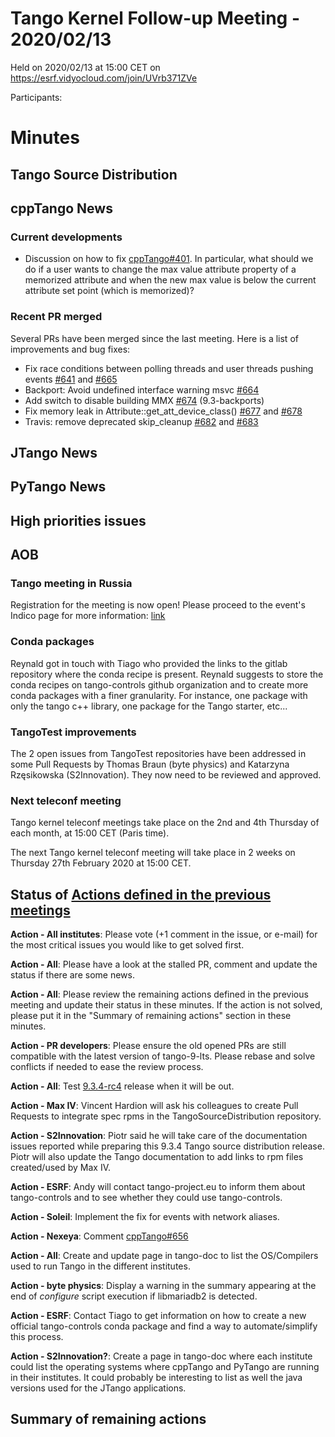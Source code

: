 # Tango Kernel Follow-up Meeting - 2020/02/13

Held on 2020/02/13 at 15:00 CET on https://esrf.vidyocloud.com/join/UVrb371ZVe

Participants:  

# Minutes

## Tango Source Distribution

## cppTango News

### Current developments
- Discussion on how to fix [cppTango#401](https://github.com/tango-controls/cppTango/issues/401). 
In particular, what should we do if a user wants to change the max value attribute property of a memorized attribute and when the new max value is below the current attribute set point (which is memorized)?

### Recent PR merged
Several PRs have been merged since the last meeting.
Here is a list of improvements and bug fixes:
- Fix race conditions between polling threads and user threads pushing events [#641](https://github.com/tango-controls/cppTango/pull/641) and [#665](https://github.com/tango-controls/cppTango/pull/665)
- Backport: Avoid undefined interface warning msvc [#664](https://github.com/tango-controls/cppTango/pull/664)
- Add switch to disable building MMX [#674](https://github.com/tango-controls/cppTango/pull/674) (9.3-backports)
- Fix memory leak in Attribute::get_att_device_class() [#677](https://github.com/tango-controls/cppTango/pull/677) and [#678](https://github.com/tango-controls/cppTango/pull/678)
- Travis: remove deprecated skip_cleanup [#682](https://github.com/tango-controls/cppTango/pull/682) and [#683](https://github.com/tango-controls/cppTango/pull/683)

## JTango News

## PyTango News

## High priorities issues

## AOB

### Tango meeting in Russia

Registration for the meeting is now open! Please proceed to the event's Indico page for more information: [link](https://indico.esrf.fr/indico/event/41/)

### Conda packages

Reynald got in touch with Tiago who provided the links to the gitlab repository where the conda recipe is present.
Reynald suggests to store the conda recipes on tango-controls github organization and to create more conda packages with a finer granularity.
For instance, one package with only the tango c++ library, one package for the Tango starter, etc...

### TangoTest improvements 

The 2 open issues from TangoTest repositories have been addressed in some Pull Requests by Thomas Braun (byte physics) 
and Katarzyna Rzęsikowska (S2Innovation). They now need to be reviewed and approved.

### Next teleconf meeting

Tango kernel teleconf meetings take place on the 2nd and 4th Thursday of each month, at 15:00 CET (Paris time).

The next Tango kernel teleconf meeting will take place in 2 weeks on Thursday 27th February 2020 at 15:00 CET.

## Status of [Actions defined in the previous meetings](https://github.com/tango-controls/tango-kernel-followup/blob/master/2020/2020-01-23/Minutes.md#summary-of-remaining-actions)

**Action - All institutes**: Please vote (+1 comment in the issue, or e-mail) for the most critical issues you would
like to get solved first.

**Action - All**: Please have a look at the stalled PR, comment and update the status if there are some news.

**Action - All**: Please review the remaining actions defined in the previous meeting and update their status in these minutes.
If the action is not solved, please put it in the "Summary of remaining actions" section in these minutes.

**Action - PR developers**: Please ensure the old opened PRs are still compatible with the latest version of tango-9-lts.
Please rebase and solve conflicts if needed to ease the review process.

**Action - All**: Test [9.3.4-rc4](https://github.com/tango-controls/TangoSourceDistribution/releases/tag/9.3.4-rc4) release when it will be out.

**Action - Max IV**: Vincent Hardion will ask his colleagues to create Pull Requests to integrate spec rpms in the 
TangoSourceDistribution repository.

**Action - S2Innovation**: Piotr said he will take care of the documentation issues reported while preparing this 9.3.4 
Tango source distribution release. 
Piotr will also update the Tango documentation to add links to rpm files created/used by Max IV.

**Action - ESRF**: Andy will contact tango-project.eu to inform them about tango-controls and to see whether they could
use tango-controls.

**Action - Soleil**: Implement the fix for events with network aliases.

**Action - Nexeya**: Comment [cppTango#656](https://github.com/tango-controls/cppTango/issues/656)

**Action - All**: Create and update page in tango-doc to list the OS/Compilers used to run Tango in the different institutes.

**Action - byte physics**: Display a warning in the summary appearing at the end of _configure_ script execution if libmariadb2 is detected.

**Action - ESRF**: Contact Tiago to get information on how to create a new official tango-controls conda package and find a way to automate/simplify this process.

**Action - S2Innovation?**: Create a page in tango-doc where each institute could list the operating systems where cppTango and PyTango are running in their institutes.
It could probably be interesting to list as well the java versions used for the JTango applications.

## Summary of remaining actions


